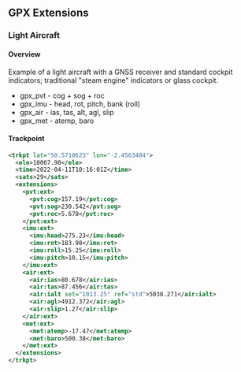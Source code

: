 ## GPX Extensions

### Light Aircraft

#### Overview

Example of a light aircraft with a GNSS receiver and standard cockpit indicators; traditional "steam engine" indicators or glass cockpit.

- gpx_pvt - cog + sog + roc
- gpx_imu - head, rot, pitch, bank (roll)
- gpx_air - ias, tas, alt, agl, slip
- gpx_met - atemp, baro



 #### Trackpoint

```xml
<trkpt lat="50.5710623" lon="-2.4563484">
  <ele>10007.90</ele>
  <time>2022-04-11T10:16:01Z</time>
  <sats>29</sats>
  <extensions>
    <pvt:ext>
      <pvt:cog>157.19</pvt:cog>
      <pvt:sog>230.542</pvt:sog>
      <pvt:roc>5.678</pvt:roc>
    </pvt:ext>
    <imu:ext>
      <imu:head>275.23</imu:head>
      <imu:rot>183.98</imu:rot>
      <imu:roll>15.25</imu:roll>
      <imu:pitch>10.15</imu:pitch>
    </imu:ext>
    <air:ext>
      <air:ias>80.678</air:ias>
      <air:tas>87.456</air:tas>
      <air:ialt set="1013.25" ref="std">5038.271</air:ialt>
      <air:agl>4912.372</air:agl>
      <air:slip>1.27</air:slip>
    </air:ext>
    <met:ext>
      <met:atemp>-17.47</met:atemp>
      <met:baro>500.38</met:baro>
    </met:ext>
  </extensions>
</trkpt>
```